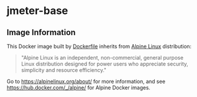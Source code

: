 # jmeter-base
## Image Information

This Docker image built by [Dockerfile](Dockerfile) inherits from [Alpine Linux](https://www.alpinelinux.org) distribution:

> "Alpine Linux is an independent, non-commercial, general purpose Linux distribution designed for power users who appreciate security,
> simplicity and resource efficiency."

Go to https://alpinelinux.org/about/ for more information, and see https://hub.docker.com/_/alpine/ for Alpine Docker images.